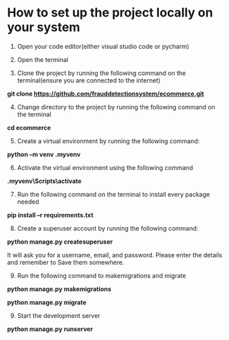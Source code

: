 # How to set up the project locally on your system

1. Open your code editor(either visual studio code or pycharm)

2. Open the terminal

3. Clone the project by running the following command on the terminal(ensure you are connected to the internet)

**git clone https://github.com/frauddetectionsystem/ecommerce.git**

4. Change directory to the project by running the following command on the terminal

**cd ecommerce**

5. Create a virtual environment by running the following command:

**python –m venv .myvenv**

6. Activate the virtual environment using the following command

**.myvenv\Scripts\activate**

7. Run the following command on the terminal to install every package needed

**pip install –r requirements.txt**


8. Create a superuser account by running the following command:

**python manage.py createsuperuser**

It will ask you for a username, email, and password. Please enter the details and remember to
Save them somewhere.

9. Run the following command to makemigrations and migrate

**python manage.py makemigrations**

**python manage.py migrate**


9. Start the development server

**python manage.py runserver**

